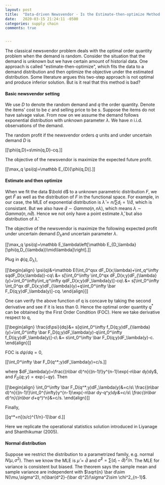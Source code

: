 ```yaml
---
layout: post
title:  "Data-driven Newsvendor - Is the Estimate-then-optimize Method Really Bad?"
date:   2020-03-15 21:24:11 -0500
categories: supply chain 
comments: true


---
```


The classical newsvendor problem deals with the optimal order quantity problem when the demand is random. Consider the situation that the demand is unknown but we have certain amount of historial data. One approach is called "estimate-then-optimize", which fits the data to a demand distribution and then optimize the objective under the estimated distribution. Some literature argues this two-step approach is not optimal and produce inferior solution. But is it real that this method is bad?

#### Basic newsvendor setting 

We use $D$ to denote the random demand and $q$ the order quantity. Denote the items' cost to be $c$ and selling price to be $s$. Suppose the items do not have salvage value. From now on we assume the demand follows exponential distribution with unknown parameter $\lambda$. We have $n$ i.i.d. observations of the demand. 

The random profit if the newsvendor orders $q$ units and under uncertain demand $D$ is 

[[\phi(q,D)=s\min\{q,D\}-cq.]]

The objective of the newsvendor is maximize the expected future profit. 

[[\max_q \psi(q)=\mathbb E_{D}[\phi(q,D)].]]

#### Estimate and then optimize

When we fit the data $\bold d$ to a unknown parametric distribution $F$, we get $\hat F$ as well as the distribution of $F$ in the functional space. For example, in our case, the MLE of exponential distribution is $\hat \lambda =n/\sum d_i=1/\bar d$, which is consistant. But we also have $\bar d\sim Gamma(n,n\lambda)$, which means $\lambda \sim Gamma(n,n\bar d)$. Hence we not only have a point estimate $\hat \lambda$, but also distribution of $\hat \lambda$. 

The objective of the newsvendor is maximize the following expected profit under uncertain demand $D_\lambda$and uncertain parameter $\lambda$. 

[[\max_q \psi(q)=\mathbb E_\lambda\left[\mathbb E_{D_\lambda}[\phi(q,D_{\lambda})\mid\lambda]\right].]]

Plug in $\phi(q,D_\lambda)$, 

[[\begin{align}
\psi(q)&=\mathbb E(\int_0^qsx dF_D(x;\lambda)+\int_q^\infty sqdF_D(x;\lambda))-cq\\
&= s[\int_0^\infty \int_0^qx dF_D(x;y)dF_{\lambda}(y)+\int_0^\infty\int_q^\infty qdF_D(x;y)dF_\lambda(y)]-cq\\
&= s[\int_0^\infty \int_0^qx dF_D(x;y)dF_{\lambda}(y)+q\int_0^\infty \bar F_D(q;y)dF_\lambda(y)]-cq.
\end{align}]]

One can verify the above function of q is concave by taking the second derivative and see if it is less than 0. Hence the optimal order quantity $q^*$ can be obtained by the First Order Condition (FOC). Here we take derivative respect to q,

[[\begin{align}
\frac{d\psi}{dq}&= s[q\int_0^\infty  f_D(q;y)dF_{\lambda}(y)+\int_0^\infty \bar F_D(q;y)dF_\lambda(y)-q\int_0^\infty f_D(q;y)dF_\lambda(y)]-c\\
&= s\int_0^\infty \bar F_D(q;y)dF_\lambda(y)-c.
\end{align}]]

FOC is $d\psi/dq=0$, 

[[\int_0^\infty \bar F_D(q^*;y)dF_\lambda(y)=c/s.]]

where $dF_\lambda(y)=\frac{(n\bar d)^n}{(n-1)!}y^{n-1}\exp(-n\bar dy)dy$, and $\bar F_D(q;y)=\exp(-qy)$. Then 

[[\begin{align}
\int_0^\infty \bar F_D(q^*;y)dF_\lambda(y)&=c/s\\
\frac{(n\bar d)^n}{(n-1)!}\int_0^{\infty}y^{n-1}\exp(-n\bar dy-q^*y)dy&=c/s\\
\frac{(n\bar d)^n}{(n\bar d+q^*)^n}&=c/s.
\end{align}]]

Finally,

[[q^*=n[(s/c)^{1/n}-1]\bar d.]]


Here we replicate the operational statistics solution introduced in Liyanage and Shanthikumar (2005). 

#### Normal distribution

Suppose we restrict the distribution to a parametrized family, e.g. normal $N(\mu,\sigma^2)$. Then we know the MLE is $\hat \mu =\bar d$ and $\hat \sigma^2=\sum(d_i-\bar d)^2/n$. The MLE for variance is consistent but biased. The theorem says the sample mean and sample variance are independent with $\sqrt{n} \bar d\sim N(\mu,\sigma^2), n(\bar{d^2}-(\bar d)^2)/\sigma^2\sim \chi^2_{n-1}$. 